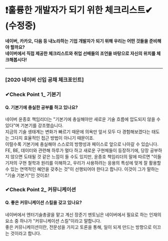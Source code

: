 # ❗훌륭한 개발자가 되기 위한 체크리스트✔ (수정중)
#### 네이버, 카카오, 다음 등 내노라하는 기업 개발자가 되기 위해 우리는 어떤 것들을 준비해야 할까요? </br> 네이버에서 직접 제공한 체크리스트와 취업 선배들의 조언을 바탕으로 자신의 위치를 체크해봅시다!

*************************************

### [2020 네이버 신입 공채 체크포인트]
### ✔Check Point 1_ 기본기
#### Q. 기본기에 충실한 공부를 하고 있나요?
네이버 윤종호 책임리더는 "기본기에 충실해야만 새로운 기술 흐름에 압도되지 않을 수 있다"며 기본기를 강조했습니다. </br>
지금의 기술 생태계는 변화가 빠르기 때문에 의욕만 앞서 모두 다 경험해보겠다는 태도는 그다지 효율적인 접근 방법이 아니기 때문이죠. </br>
이럴수록 기본기에 충실해야 스스로의 방향성과 페이스로 앞으로 나아갈 수 있습니다.
FE, BE, 데이터와 관련해 하루가 멀다 하고 새로운 구현체들이 등장하기에, 당장 공부하지 않으면 도태될 것 같은 느낌이 들 수도 있지만,
윤종호 책임리더의 말에 따르면 "이들 기저의 구현 철학과 원리를 이해하고, 우리가 사용하려는 응용의 특성에 맞게 잘 활용할 수 있는 연역적인 혜안을 갖추는 것"이 선행되어야 한다고 합니다.
이것이 그가 말하는 "기술 기본기"인 것이죠! 


### ✔Check Point 2_ 커뮤니케이션
#### Q. 좋은 커뮤니케이션 스킬을 갖고 있나요?
네이버에서 엔터기술총괄을 맡고 계신 장준기 멘토님은 네이버에서 필요로 하는 인재의 요소 중 하나가 "커뮤니케이션 스킬"이라고 말합니다. </br>
좋은 커뮤니케이션이란, 전문성을 가지고 토론을 통해, 일이 되게 만드는 방향으로 이끄는 것이라고 합니다. 


